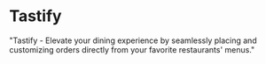 # Tastify
"Tastify - Elevate your dining experience by seamlessly placing and customizing orders directly from your favorite restaurants' menus."

